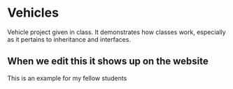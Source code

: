 # Vehicles

Vehicle project given in class. It demonstrates how classes work, especially as it pertains to inheritance and interfaces.

## When we edit this it shows up on the website

This is an example for my fellow students
